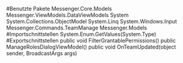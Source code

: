 #Benutzte Pakete
Messenger.Core.Models
Messenger.ViewModels.DataViewModels
System
System.Collections.ObjectModel
System.Linq
System.Windows.Input
Messenger.Commands.TeamManage
Messenger.Models
#Importschnittstellen
System.Enum.GetValues(System.Type)
#Exportschnittstellen
public void FilterGrantablePermissions()
public ManageRolesDialogViewModel()
public void OnTeamUpdated(object sender, BroadcastArgs args)
